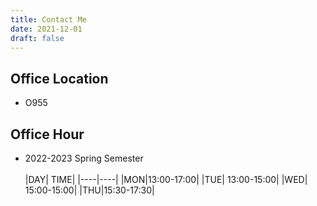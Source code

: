 ```yaml
---
title: Contact Me
date: 2021-12-01
draft: false
---
```


## Office Location

- O955
  
## Office Hour

- 2022-2023 Spring Semester
    <br><br>
    |DAY| TIME|
    |----|----|
    |MON|13:00-17:00|
    |TUE|  13:00-15:00|
    |WED| 15:00-15:00|
    |THU|15:30-17:30|


